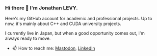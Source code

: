 ### Hi there 👋 I'm Jonathan LEVY.

Here's my GitHub account for academic and professional projects. Up to now, it's mainly about C++ and CUDA university projects.

I currently live in Japan, but when a good opportunity comes out, I'm always ready to move.

- 📫 How to reach me: [Mastodon](https://piaille.fr/@lejo),  [LinkedIn](https://www.linkedin.com/in/jonathan-levy-867857254/)


<!--
**j-levy/j-levy** is a ✨ _special_ ✨ repository because its `README.md` (this file) appears on your GitHub profile.

Here are some ideas to get you started:

- 🔭 I’m currently working on ...
- 🌱 I’m currently learning ...
- 👯 I’m looking to collaborate on ...
- 🤔 I’m looking for help with ...
- 💬 Ask me about ...
- 📫 How to reach me: ...
- 😄 Pronouns: ...
- ⚡ Fun fact: ...
-->
